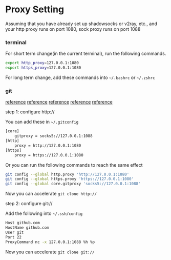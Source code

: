 # Proxy Setting

Assuming that you have already set up shadowsocks or v2ray, etc., and your http proxy runs on port 1080, sock proxy runs on port 1088



### terminal

For short term change(in the current terminal), run the following commands.

```bash
export http_proxy=127.0.0.1:1080
export https_proxy=127.0.0.1:1080
```

For long term change, add these commands into ``~/.bashrc`` or ``~/.zshrc``



### git

[reference](https://segmentfault.com/q/1010000000118837) [reference](https://segmentfault.com/a/1190000018813121) [reference](https://gist.github.com/laispace/666dd7b27e9116faece6) [reference](https://gist.github.com/fearblackcat/850c6e027d5a03017c44daaa6a7ffc30) [reference](https://www.v2ex.com/t/332816)

step 1: configure http://

You can add these in ``~/.gitconfig``

```bash
[core]
	gitproxy = socks5://127.0.0.1:1088
[http]
	proxy = http://127.0.0.1:1080
[https]
	proxy = https://127.0.0.1:1080
```

Or you can run the following commands to reach the same effect

```bash
git config --global http.proxy 'http://127.0.0.1:1080'
git config --global https.proxy 'https://127.0.0.1:1080'
git config --global core.gitproxy 'socks5://127.0.0.1:1088'
```

Now you can accelerate ``git clone http://``



step 2: configure git://

Add the following into ``~/.ssh/config``

```bash
Host github.com
HostName github.com
User git
Port 22
ProxyCommand nc -x 127.0.0.1:1088 %h %p
```

Now you can accelerate ``git clone git://``